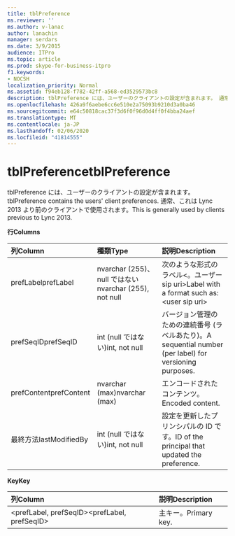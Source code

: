 ```yaml
---
title: tblPreference
ms.reviewer: ''
ms.author: v-lanac
author: lanachin
manager: serdars
ms.date: 3/9/2015
audience: ITPro
ms.topic: article
ms.prod: skype-for-business-itpro
f1.keywords:
- NOCSH
localization_priority: Normal
ms.assetid: f94eb128-f782-42ff-a568-ed3529573bc8
description: tblPreference には、ユーザーのクライアントの設定が含まれます。 通常、これは Lync 2013 より前のクライアントで使用されます。
ms.openlocfilehash: 426a9f6aebe6cc6e510e2a75093b9210d3a0ba46
ms.sourcegitcommit: e64c50818cac37f3d6f0f96d0d4ff0f4bba24aef
ms.translationtype: MT
ms.contentlocale: ja-JP
ms.lasthandoff: 02/06/2020
ms.locfileid: "41814555"
---
```

# <a name="tblpreference"></a><span data-ttu-id="79dfa-104">tblPreference</span><span class="sxs-lookup"><span data-stu-id="79dfa-104">tblPreference</span></span>

<span data-ttu-id="79dfa-105">tblPreference には、ユーザーのクライアントの設定が含まれます。</span><span class="sxs-lookup"><span data-stu-id="79dfa-105">tblPreference contains the users' client preferences.</span></span> <span data-ttu-id="79dfa-106">通常、これは Lync 2013 より前のクライアントで使用されます。</span><span class="sxs-lookup"><span data-stu-id="79dfa-106">This is generally used by clients previous to Lync 2013.</span></span>

<span data-ttu-id="79dfa-107">**行**</span><span class="sxs-lookup"><span data-stu-id="79dfa-107">**Columns**</span></span>


| <span data-ttu-id="79dfa-108">**列**</span><span class="sxs-lookup"><span data-stu-id="79dfa-108">**Column**</span></span>            | <span data-ttu-id="79dfa-109">**種類**</span><span class="sxs-lookup"><span data-stu-id="79dfa-109">**Type**</span></span>                        | <span data-ttu-id="79dfa-110">**説明**</span><span class="sxs-lookup"><span data-stu-id="79dfa-110">**Description**</span></span>                                                 |
|:----------------------|:--------------------------------|:----------------------------------------------------------------|
| <span data-ttu-id="79dfa-111">prefLabel</span><span class="sxs-lookup"><span data-stu-id="79dfa-111">prefLabel</span></span>  <br/>      | <span data-ttu-id="79dfa-112">nvarchar (255)、null ではない</span><span class="sxs-lookup"><span data-stu-id="79dfa-112">nvarchar (255), not null</span></span>  <br/> | <span data-ttu-id="79dfa-113">次のような形式のラベル\<。ユーザー sip uri\></span><span class="sxs-lookup"><span data-stu-id="79dfa-113">Label with a format such as: \<user sip uri\></span></span>                   |
| <span data-ttu-id="79dfa-114">prefSeqID</span><span class="sxs-lookup"><span data-stu-id="79dfa-114">prefSeqID</span></span>  <br/>      | <span data-ttu-id="79dfa-115">int (null ではない)</span><span class="sxs-lookup"><span data-stu-id="79dfa-115">int, not null</span></span>  <br/>            | <span data-ttu-id="79dfa-116">バージョン管理のための連続番号 (ラベルあたり)。</span><span class="sxs-lookup"><span data-stu-id="79dfa-116">A sequential number (per label) for versioning purposes.</span></span>  <br/> |
| <span data-ttu-id="79dfa-117">prefContent</span><span class="sxs-lookup"><span data-stu-id="79dfa-117">prefContent</span></span>  <br/>    | <span data-ttu-id="79dfa-118">nvarchar (max)</span><span class="sxs-lookup"><span data-stu-id="79dfa-118">nvarchar (max)</span></span>  <br/>           | <span data-ttu-id="79dfa-119">エンコードされたコンテンツ。</span><span class="sxs-lookup"><span data-stu-id="79dfa-119">Encoded content.</span></span>  <br/>                                         |
| <span data-ttu-id="79dfa-120">最終方法</span><span class="sxs-lookup"><span data-stu-id="79dfa-120">lastModifiedBy</span></span>  <br/> | <span data-ttu-id="79dfa-121">int (null ではない)</span><span class="sxs-lookup"><span data-stu-id="79dfa-121">int, not null</span></span>  <br/>            | <span data-ttu-id="79dfa-122">設定を更新したプリンシパルの ID です。</span><span class="sxs-lookup"><span data-stu-id="79dfa-122">ID of the principal that updated the preference.</span></span>  <br/>         |

<span data-ttu-id="79dfa-123">**Key**</span><span class="sxs-lookup"><span data-stu-id="79dfa-123">**Key**</span></span>

|<span data-ttu-id="79dfa-124">**列**</span><span class="sxs-lookup"><span data-stu-id="79dfa-124">**Column**</span></span>|<span data-ttu-id="79dfa-125">**説明**</span><span class="sxs-lookup"><span data-stu-id="79dfa-125">**Description**</span></span>|
|:-----|:-----|
|<span data-ttu-id="79dfa-126">\<prefLabel, prefSeqID\></span><span class="sxs-lookup"><span data-stu-id="79dfa-126">\<prefLabel, prefSeqID\></span></span>  <br/> |<span data-ttu-id="79dfa-127">主キー。</span><span class="sxs-lookup"><span data-stu-id="79dfa-127">Primary key.</span></span>  <br/> |


